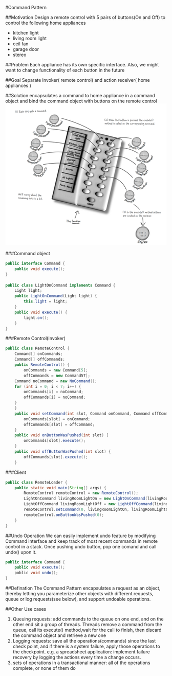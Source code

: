 #Command Pattern

##Motivation
Design a remote control with 5 pairs of buttons(On and Off) to control the following home appliances
* kitchen light
* living room light
* ceil fan
* garage door
* stereo

##Problem
Each appliance has its own specific interface. Also, we might want to change functionality of each button in the future

##Goal
Separate Invoker( remote control) and action receiver( home appliances )

##Solution
encapsulates a command to home appliance in a command object and bind the command object with buttons on the remote control
![remote control](RemoteControl.jpg)

###Command object
```Java
public interface Command {
    public void execute();
}

public class LightOnCommand implements Command {
    Light light;
    public LightOnCommand(Light light) {
        this.light = light;
    }
    public void execute() {
        light.on();
    }
}
```
###Remote Control(Invoker)
```Java
public class RemoteControl {
    Command[] onCommands;
    Command[] offCommands;
    public RemoteControl() {
        onCommands = new Command[5];
        offCommands = new Command57];
    Command noCommand = new NoCommand();
    for (int i = 0; i < 7; i++) {
        onCommands[i] = noCommand;
        offCommands[i] = noCommand;
    }
    }
    public void setCommand(int slot, Command onCommand, Command offCommand) {
        onCommands[slot] = onCommand;
        offCommands[slot] = offCommand;
    }
    public void onButtonWasPushed(int slot) {
        onCommands[slot].execute();
    }
    public void offButtonWasPushed(int slot) {
        offCommands[slot].execute();
    }
```
###Client
```Java
public class RemoteLoader {
    public static void main(String[] args) {
        RemoteControl remoteControl = new RemoteControl();
        LightOnCommand livingRoomLightOn = new LightOnCommand(livingRoomLight);
        LightOffCommand livingRoomLightOff = new LightOffCommand(livingRoomLight);
        remoteControl.setCommand(0, livingRoomLightOn, livingRoomLightOff);
        remoteControl.onButtonWasPushed(0);
    }
}
```
##Undo Operation
We can easily implement undo feature by modifying Command interface and keep track of most recent commands in remote control in a stack. Once pushing undo button, pop one comand and call undo() upon it.
```Java
public interface Command {
    public void execute();
    poblic void undo();
}

```

##Defination
The Command Pattern encapsulates a request as an object, thereby letting you parameterize other objects with different requests, queue or log requests(see below), and support
undoable operations.

##Other Use cases
1. Queuing requests: add commands to the queue on one end, and on the other end sit a group of threads. Threads remove a command from the queue, call its execute() method,wait for the call to finish, then discard the command object and retrieve a new one
2. Logging requests: save all the operations(commands) since the last check point, and if there is a system failure, apply those operations to the checkpoint. e.g. a spreadsheet application: implement failure recovery by logging the actions every time a change occurs. 
3. sets of operations in a transactional manner: all of the operations complete, or none of them do




